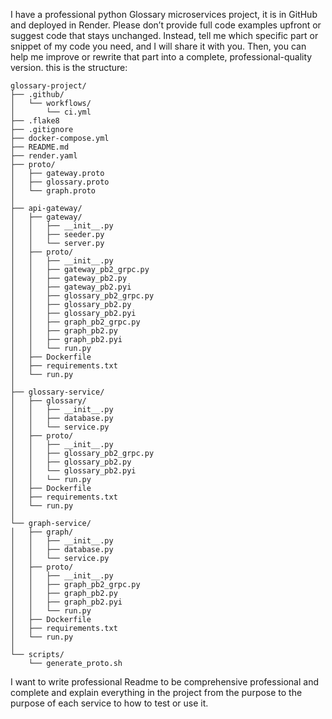 I have a professional python Glossary microservices project, it is in GitHub and deployed in Render.
Please don’t provide full code examples upfront or suggest code that stays unchanged.
Instead, tell me which specific part or snippet of my code you need, and I will share it with you.
Then, you can help me improve or rewrite that part into a complete, professional-quality version.
this is the structure:
```
glossary-project/
├── .github/
│   └── workflows/
│       └── ci.yml
├── .flake8
├── .gitignore
├── docker-compose.yml
├── README.md
├── render.yaml
├── proto/
│   ├── gateway.proto
│   ├── glossary.proto
│   └── graph.proto
│
├── api-gateway/
│   ├── gateway/
│   │   ├── __init__.py
│   │   ├── seeder.py
│   │   └── server.py
│   ├── proto/
│   │   ├── __init__.py
│   │   ├── gateway_pb2_grpc.py
│   │   ├── gateway_pb2.py
│   │   ├── gateway_pb2.pyi
│   │   ├── glossary_pb2_grpc.py
│   │   ├── glossary_pb2.py
│   │   ├── glossary_pb2.pyi
│   │   ├── graph_pb2_grpc.py
│   │   ├── graph_pb2.py
│   │   ├── graph_pb2.pyi
│   │   └── run.py
│   ├── Dockerfile
│   ├── requirements.txt
│   └── run.py
│
├── glossary-service/
│   ├── glossary/
│   │   ├── __init__.py
│   │   ├── database.py
│   │   └── service.py
│   ├── proto/
│   │   ├── __init__.py
│   │   ├── glossary_pb2_grpc.py
│   │   ├── glossary_pb2.py
│   │   └── glossary_pb2.pyi
│   │   └── run.py
│   ├── Dockerfile
│   ├── requirements.txt
│   └── run.py
│
└── graph-service/
│   ├── graph/
│   │   ├── __init__.py
│   │   ├── database.py
│   │   └── service.py
│   ├── proto/
│   │   ├── __init__.py
│   │   ├── graph_pb2_grpc.py
│   │   ├── graph_pb2.py
│   │   ├── graph_pb2.pyi
│   │   └── run.py
│   ├── Dockerfile
│   ├── requirements.txt
│   └── run.py
│
└── scripts/
    └── generate_proto.sh
```

I want to write professional Readme to be comprehensive professional and complete and explain everything in the project from the purpose to the purpose of each service to how to test or use it. 